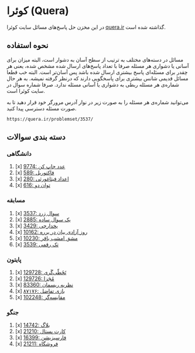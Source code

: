 # کوئرا (Quera)

در این مخزن حل پاسخ‌های مسائل سایت کوئرا
[quera.ir](https://quera.ir/)
گذاشته شده است.

## نحوه استفاده

مسائل در دسته‌های مختلف به ترتیب از سطح آسان به دشوار است،
البته میزان برای آسانی یا دشواری هر مسئله صرفا
با تعداد پاسخ‌های ارسال شده مشخص شده، 
یعنی هر چقدر برای مسئله‌ای پاسخ بیشتری ارسال شده باشد پس آسان‌تر است.
البته خب قطعا مسائل قدیمی شانس بیشتری برای پاسخگویی دارند که درنظر گرفته نمیشه.
به هر حال شماره‌ی هر مسئله ربطی به دشواری یا آسانی مسئله ندارد.
صرفا شماره سوال در سایت کوئرا است.

می‌توانید شماره‌ی هر مسئله را به صورت زیر در نوار آدرس مرورگر خود
قرار دهید تا به صورت مسئله دسترسی پیدا کنید.

```url
https://quera.ir/problemset/3537/
```

## دسته بندی سوالات

### دانشگاهی

1. [x] [9774: عدد چاپ کن](https://quera.ir/problemset/9774/)
1. [x] [589: فاکتوریل](https://quera.ir/problemset/589/)
1. [x] [280: اعداد فیثاغورثی](https://quera.ir/problemset/280/)
1. [x] [616: توان دو](https://quera.ir/problemset/616/)

### مسابقه

1. [x] [3537: سوال زرد](https://quera.ir/problemset/3537/)
1. [x] [2885: یک سوال ساده](https://quera.ir/problemset/2885/)
1. [x] [3429: یخدارچی](https://quera.ir/problemset/3429/)
1. [x] [10162: روز آزادی بیان در برره](https://quera.ir/problemset/10162/)
1. [x] [10230: مشق امشب باقر](https://quera.ir/problemset/10230/)
1. [x] [3539: تک رقمی](https://quera.ir/problemset/3539/)

### پایتون

1. [x] [129728: تَخَطّی‌گَری](https://quera.ir/problemset/129728/)
1. [x] [129726: مُجَزا](https://quera.ir/problemset/129726/)
1. [x] [83360: نظریه ریسمان](https://quera.ir/problemset/83360/)
1. [x] [۸۷۱۷۶: بازی تفاضل](https://quera.ir/problemset/8۷۱۷۶/)
1. [x] [102248: مقایسه‌گر](https://quera.ir/problemset/102248/)


### جنگو

1. [x] [14742: بلاگ](https://quera.ir/problemset/14742/)
1. [x] [21210: کارت پستال](https://quera.ir/problemset/21210/)
1. [x] [16399: فارسیزیشن](https://quera.ir/problemset/16399/)
1. [x] [21211: فروشگاه](https://quera.ir/problemset/21211/)


